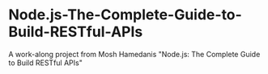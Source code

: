 # Node.js-The-Complete-Guide-to-Build-RESTful-APIs
A work-along project from Mosh Hamedanis "Node.js: The Complete Guide to Build RESTful APIs"
